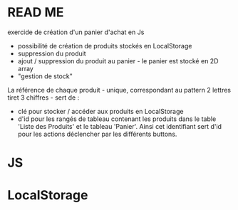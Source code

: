 # READ ME

exercide de création d'un panier d'achat en Js

- possibilité de création de produits stockés en LocalStorage
- suppression du produit
- ajout / suppression du produit au panier - le panier est stocké en 2D array
- "gestion de stock"

La référence de chaque produit - unique, correspondant au pattern 2 lettres tiret 3 chiffres - sert de :

  - clé pour stocker / accéder aux produits en LocalStorage
  - d'id pour les rangés de tableau contenant les produits dans le table 'Liste des Produits' et le tableau 'Panier'. Ainsi cet identifiant sert d'id pour les actions déclencher par les différents buttons.

# JS
# LocalStorage
